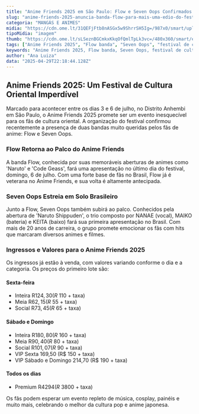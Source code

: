 ```yaml
---
title: "Anime Friends 2025 em São Paulo: Flow e Seven Oops Confirmados!"
slug: "anime-friends-2025-anuncia-banda-flow-para-mais-uma-edio-do-festival"
categoria: "MANGÁS E ANIMES"
midia: "https://cdn.ome.lt/31QEFjFtb8nASGx5w9ShrrSH5Ig=/987x0/smart/uploads/conteudo/fotos/flow__anime_friends_dq.png"
tipoMidia: "imagem"
thumb: "https://cdn.ome.lt/sLSeznBGCmkxKkqOfQmlTpLk3vc=/480x360/smart/extras/conteudos/flow__anime_friends.png"
tags: ["Anime Friends 2025", "Flow banda", "Seven Oops", "festival de cultura oriental", "São Paulo eventos", "animes", "Naruto", "Code Geass"]
keywords: "Anime Friends 2025, Flow banda, Seven Oops, festival de cultura oriental, São Paulo eventos, animes, Naruto, Code Geass"
author: "Ana Luiza"
data: "2025-04-29T22:18:44.128Z"
---
```


## Anime Friends 2025: Um Festival de Cultura Oriental Imperdível

Marcado para acontecer entre os dias 3 e 6 de julho, no Distrito Anhembi em São Paulo, o Anime Friends 2025 promete ser um evento inesquecível para os fãs de cultura oriental. A organização do festival confirmou recentemente a presença de duas bandas muito queridas pelos fãs de anime: Flow e Seven Oops.

### Flow Retorna ao Palco do Anime Friends

A banda Flow, conhecida por suas memoráveis aberturas de animes como 'Naruto' e 'Code Geass', fará uma apresentação no último dia do festival, domingo, 6 de julho. Com uma forte base de fãs no Brasil, Flow já é veterana no Anime Friends, e sua volta é altamente antecipada.

### Seven Oops Estreia em Solo Brasileiro

Junto a Flow, Seven Oops também subirá ao palco. Conhecidos pela abertura de 'Naruto Shippuden', o trio composto por NANAE (vocal), MAIKO (bateria) e KEITA (baixo) fará sua primeira apresentação no Brasil. Com mais de 20 anos de carreira, o grupo promete emocionar os fãs com hits que marcaram diversos animes e filmes.

### Ingressos e Valores para o Anime Friends 2025

Os ingressos já estão à venda, com valores variando conforme o dia e a categoria. Os preços do primeiro lote são:

#### Sexta-feira
- Inteira R$124,30 (R$ 110 + taxa)
- Meia R$62,15 (R$ 55 + taxa)
- Social R$73,45 (R$ 65 + taxa)

#### Sábado e Domingo
- Inteira R$180,80 (R$ 160 + taxa)
- Meia R$90,40 (R$ 80 + taxa)
- Social R$101,07 (R$ 90 + taxa)
- VIP Sexta 169,50 (R$ 150 + taxa)
- VIP Sábado e Domingo 214,70 (R$ 190 + taxa)

#### Todos os dias
- Premium R$4294 (R$ 3800 + taxa)

Os fãs podem esperar um evento repleto de música, cosplay, painéis e muito mais, celebrando o melhor da cultura pop e anime japonesa.